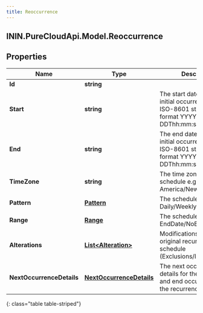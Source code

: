 ```yaml
---
title: Reoccurrence
---
```

## ININ.PureCloudApi.Model.Reoccurrence

## Properties

|Name | Type | Description | Notes|
|------------ | ------------- | ------------- | -------------|
| **Id** | **string** |  | [optional] |
| **Start** | **string** | The start date time of the initial occurrence as an ISO-8601 string in the format YYYY-MM-DDThh:mm:ss | |
| **End** | **string** | The end date time of the initial occurrence as an ISO-8601 string in the format YYYY-MM-DDThh:mm:ss | |
| **TimeZone** | **string** | The time zone of the schedule e.g.:  America/New_York | |
| **Pattern** | [**Pattern**](Pattern.html) | The schedule pattern e.g.: Daily/Weekly | |
| **Range** | [**Range**](Range.html) | The schedule range e.g.: EndDate/NoEnd/Numbered | |
| **Alterations** | [**List&lt;Alteration&gt;**](Alteration.html) | Modifications to the original recurrence schedule (Exclusions/Inclusions) | [optional] |
| **NextOccurrenceDetails** | [**NextOccurrenceDetails**](NextOccurrenceDetails.html) | The next occurrence details for the next start and end occurrences for the recurrence | [optional] |
{: class="table table-striped"}


